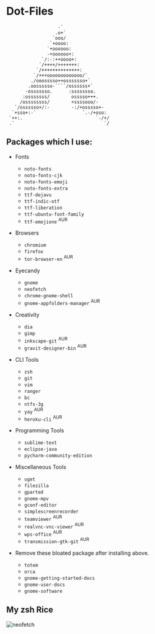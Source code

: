 # Dot-Files


```
                   -`                    
                  .o+`                   
                 `ooo/                   
                `+oooo:                  
               `+oooooo:                 
               -+oooooo+:                
             `/:-:++oooo+:               
            `/++++/+++++++:              
           `/++++++++++++++:             
          `/+++ooooooooooooo/`           
         ./ooosssso++osssssso+`          
        .oossssso-````/ossssss+`         
       -osssssso.      :ssssssso.        
      :osssssss/        osssso+++.       
     /ossssssss/        +ssssooo/-       
   `/ossssso+/:-        -:/+osssso+-     
  `+sso+:-`                 `.-/+oso:
 `++:.                           `-/+/
 .`                                 `/
```

## Packages which I use:

- Fonts
	- `noto-fonts`
	- `noto-fonts-cjk`
	- `noto-fonts-emoji`
	- `noto-fonts-extra`
	- `ttf-dejavu`
	- `ttf-indic-otf`
	- `ttf-liberation`
	- `ttf-ubuntu-font-family`
	- `ttf-emojione` <sup>AUR</sup>

- Browsers
	- `chromium`
	- `firefox`
	- `tor-browser-en` <sup>AUR</sup>

- Eyecandy
	- `gnome`
	- `neofetch`
	- `chrome-gnome-shell`
	- `gnome-appfolders-manager` <sup>AUR</sup>

- Creativity
	- `dia`
	- `gimp`
	- `inkscape-git` <sup>AUR</sup>
	- `gravit-designer-bin` <sup>AUR</sup>

- CLI Tools
	- `zsh`
	- `git`
	- `vim`
	- `ranger`
	- `bc`
	- `ntfs-3g`
	- `yay` <sup>AUR</sup>
	- `heroku-cli` <sup>AUR</sup>

- Programming Tools
	- `sublime-text`
	- `eclipse-java`
	- `pycharm-community-edition`

- Miscellaneous Tools
	- `uget`
	- `filezilla`
	- `gparted`
	- `gnome-mpv`
	- `gconf-editor`
	- `simplescreenrecorder`
	- `teamviewer` <sup>AUR</sup>
	- `realvnc-vnc-viewer` <sup>AUR</sup>
	- `wps-office` <sup>AUR</sup>
	- `transmission-gtk-git` <sup>AUR</sup>

- Remove these bloated package after installing above.
	- `totem`
	- `orca`
	- `gnome-getting-started-docs`
	- `gnome-user-docs`
	- `gnome-software`


## My zsh Rice

![neofetch](https://raw.githubusercontent.com/raghav18gupta/dotfiles/master/imgs/neofetch-ss.png)

